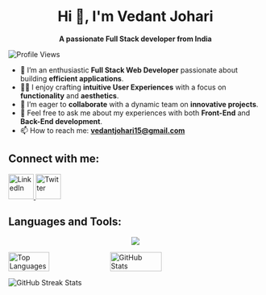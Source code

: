 <h1 align="center">Hi 👋, I'm Vedant Johari</h1>

<p align="center">
  <strong>A passionate Full Stack developer from India</strong>
</p>

![Profile Views](https://komarev.com/ghpvc/?username=vedantj15&label=Profile%20views&color=0e75b6&style=flat)

- 🌱 I’m an enthusiastic **Full Stack Web Developer** passionate about building **efficient applications**.
- 👨‍💻 I enjoy crafting **intuitive User Experiences** with a focus on **functionality** and **aesthetics**.
- 🤝 I’m eager to **collaborate** with a dynamic team on **innovative projects**.
- 💬 Feel free to ask me about my experiences with both **Front-End** and **Back-End development**.
- 📫 How to reach me: **vedantjohari15@gmail.com**

## **Connect with me:**
<a href="https://www.linkedin.com/in/vedant-vj/" target="_blank">
  <img src="https://img.icons8.com/ios-filled/50/0077b5/linkedin.png" alt="LinkedIn" style="width: 50px;"/>
</a>
<a href="https://x.com/johari_vedant" target="_blank">
  <img src="https://img.icons8.com/ios-filled/50/1DA1F2/twitter.png" alt="Twitter" style="width: 50px;"/>
</a>



## **Languages and Tools:**
<p align="center">
  <a href="https://skillicons.dev">
    <img src="https://skillicons.dev/icons?i=python,html,css,js,ts,git,github,react,vite,vscode,mongodb,replit,npm,sass,firebase,netlify,vercel,postman,redux,stackoverflow,tailwind,bootstrap" />
  </a>
</p>

<div style="display: flex;">
  <img src="https://github-readme-stats.vercel.app/api/top-langs?username=vedantj15&show_icons=true&locale=en&layout=compact" alt="Top Languages" width="40%" />
  <img src="https://github-readme-stats.vercel.app/api?username=vedantj15&show_icons=true&locale=en" alt="GitHub Stats" width="45%" />
</div>


![GitHub Streak Stats](https://github-readme-streak-stats.herokuapp.com/?user=vedantj15)








